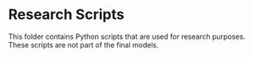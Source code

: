 # Research Scripts

This folder contains Python scripts that are used for research purposes. These scripts are not part of the final models.